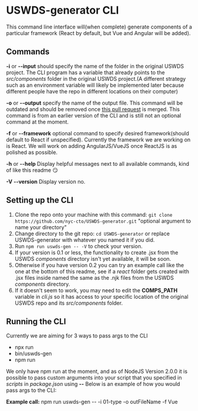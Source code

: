 # USWDS-generator CLI

This command line interface will(when complete) generate components of a particular framework (React by default, but Vue and Angular will be added).

## Commands

**-i** or **--input** should specify the name of the folder in the original USWDS project. The CLI program has a variable that already points to the _src/components_ folder in the original USWDS project.(A different strategy such as an environment variable will likely be implemented later because different people have the repo in different locations on their computer)

**-o** or **--output** specify the name of the output file. This command will be outdated and should be removed once [this pull request](https://github.com/nyc-cto/USWDS-generator/pull/19) is merged. This command is from an earlier version of the CLI and is still not an optional command at the moment.

**-f** or **--framework** optional command to specify desired framework(should default to React if unspecified). Currently the framework we are working on is React. We will work on adding AngularJS/VueJS once ReactJS is as polished as possible.

**-h** or **--help** Display helpful messages next to all available commands, kind of like this readme :smirk:

**-V** **--version** Display version no.

## Setting up the CLI

1. Clone the repo onto your machine with this command: `git clone https://github.com/nyc-cto/USWDS-generator.git` "optional argument to name your directory"
2. Change directory to the git repo: `cd USWDS-generator` or replace USWDS-generator with whatever you named it if you did.
3. Run `npm run uswds-gen -- -V` to check your version.
4. If your version is 0.1 or less, the functionality to create .jsx from the USWDS _components_ directory isn't yet available, it will be soon.
5. Otherwise if you have version 0.2 you can try an example call like the one at the bottom of this readme, see if a _react_ folder gets created with .jsx files inside named the same as the .njk files from the USWDS _components_ directory.
6. If it doesn't seem to work, you may need to edit the **COMPS_PATH** variable in _cli.js_ so it has access to your specific location of the original USWDS repo and its _src/components_ folder.

## Running the CLI

Currently we are aiming for 3 ways to pass args to the CLI

- npx run
- bin/uswds-gen
- npm run

We only have npm run at the moment, and as of NodeJS Version 2.0.0 it is possible to pass custom arguments into your script that you specified in _scripts_ in _package.json_ using **--** Below is an example of how you would pass args to the CLI:

**Example call:** npm run uswds-gen -- -i 01-type -o outFileName -f Vue
